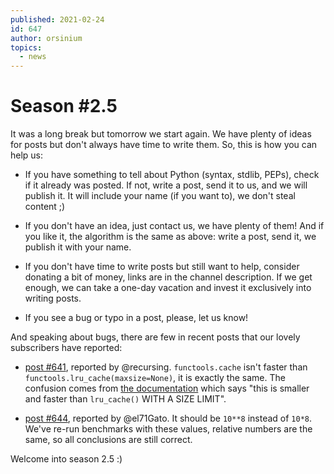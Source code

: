 ```yaml
---
published: 2021-02-24
id: 647
author: orsinium
topics:
  - news
---
```


# Season #2.5

It was a long break but tomorrow we start again. We have plenty of ideas for posts but don't always have time to write them. So, this is how you can help us:

+ If you have something to tell about Python (syntax, stdlib, PEPs), check if it already was posted. If not, write a post, send it to us, and we will publish it. It will include your name (if you want to), we don't steal content ;)

+ If you don't have an idea, just contact us, we have plenty of them! And if you like it, the algorithm is the same as above: write a post, send it, we publish it with your name.

+ If you don't have time to write posts but still want to help, consider donating a bit of money, links are in the channel description. If we get enough, we can take a one-day vacation and invest it exclusively into writing posts.

+ If you see a bug or typo in a post, please, let us know!

And speaking about bugs, there are few in recent posts that our lovely subscribers have reported:

+ [post #641](https://t.me/pythonetc/641), reported by @recursing. `functools.cache` isn't faster than `functools.lru_cache(maxsize=None)`, it is exactly the same. The confusion comes from [the documentation](https://docs.python.org/3/library/functools.html#functools.cache) which says "this is smaller and faster than `lru_cache()` WITH A SIZE LIMIT".

+ [post #644](https://t.me/pythonetc/644), reported by @el71Gato. It should be `10**8` instead of `10*8`. We've re-run benchmarks with these values, relative numbers are the same, so all conclusions are still correct.

Welcome into season 2.5 :)
